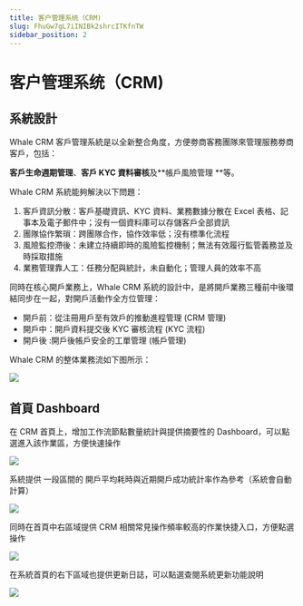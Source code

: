 ```yaml
---
title: 客户管理系统（CRM)
slug: FhuGw7gL7iINIBk2shrcITKfnTW
sidebar_position: 2
---
```



# 客户管理系统（CRM)

## 系統設計

Whale CRM 客戶管理系統是以全新整合角度，方便劵商客務團隊來管理服務劵商客戶，包括：

**客戶生命週期管理**、**客戶 KYC 資料審核**及**帳戶風險管理 **等。

Whale CRM 系統能夠解決以下問題： 

1. 客戶資訊分散：客戶基礎資訊、KYC 資料、業務數據分散在 Excel 表格、記事本及電子郵件中；沒有一個資料庫可以存儲客戶全部資訊 
2. 團隊協作繁瑣：跨團隊合作，協作效率低；沒有標準化流程 
3. 風險監控滯後：未建立持續即時的風險監控機制；無法有效履行監管義務並及時採取措施 
4. 業務管理靠人工：任務分配與統計，未自動化；管理人員的效率不高

同時在核心開戶業務上，Whale CRM 系統的設計中，是將開戶業務三種前中後環結同步在一起，對開戶活動作全方位管理：

- 開戶前：從注冊用戶至有效戶的推動進程管理 (CRM 管理)
- 開戶中：開戶資料提交後 KYC 審核流程 (KYC 流程)
- 開戶後 :開戶後帳戶安全的工單管理 (帳戶管理)

Whale CRM 的整体業務流如下图所示：

<img src="/assets/AmXab5vHuo57Stx4eY5c28BYnh3.jpeg" src-width="1819" src-height="965" align="center"/>

## 首頁 Dashboard

在 CRM 首頁上，增加工作流節點數量統計與提供摘要性的 Dashboard，可以點選進入該作業區，方便快速操作

<img src="/assets/IrWGb3mGuoHpdmxINWmcQnuxnyg.png" src-width="2494" src-height="1508" align="center"/>

系統提供 一段區間的 開戶平均耗時與近期開戶成功統計率作為參考（系統會自動計算）

<img src="/assets/Hcutbz674o6HAmxnRYCcgoQ3nGc.png" src-width="1660" src-height="400" align="center"/>

同時在首頁中右區域提供 CRM 相關常見操作頻率較高的作業快捷入口，方便點選操作

<img src="/assets/ZCe1biDyYoPUIbxlH6PcEAtznRe.png" src-width="2462" src-height="394" align="center"/>

在系統首頁的右下區域也提供更新日誌，可以點選查閱系統更新功能說明

<img src="/assets/ZtLKbeXszoXYR1xDJZCcFr6VnKf.png" src-width="2492" src-height="716" align="center"/>


